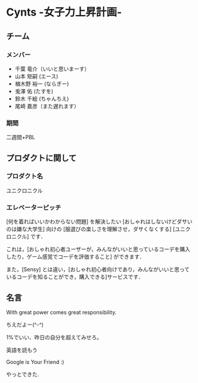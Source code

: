# Cynts -女子力上昇計画-

## チーム

### メンバー

* 千葉 竜介（いいと思いまーす）
* 山本 矩嗣 (エース)
* 楢木野 裕一 (ならぎー)
* 兎澤 佑 (たすを)
* 鈴木 千絵 (ちゃんちえ)
* 尾崎 嘉彦（また遅れます）

### 期間

二週間+PBL

## プロダクトに関して

### プロダクト名

ユニクロニクル

### エレベーターピッチ

[何を着ればいいかわからない問題] を解決したい [おしゃれはしないけどダサいのは嫌な大学生] 向けの [服選びの楽しさを理解させ，ダサくなくする] [ユニクロニクル] です．

これは，[おしゃれ初心者ユーザーが，みんながいいと思っているコーデを購入したり，ゲーム感覚でコーデを評価すること] ができます．

また，[Sensy] とは違い，[おしゃれ初心者向けであり，みんながいいと思っているコーデを知ることができ，購入できる]サービスです．

## 名言

With great power comes great responsibility.

ちえだよー(^-^)

1%でいい、昨日の自分を超えてみせろ。

英語を読もう

Google is Your Friend :)

やっとできた.